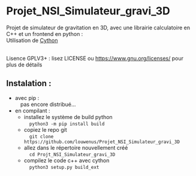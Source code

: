 # Projet_NSI_Simulateur_gravi_3D

Projet de simulateur de gravitation en 3D, avec une librairie calculatoire en C++ et un frontend en python :<br/>
Utilisation de [Cython](https://github.com/cython/cython)<br/><br/>

Lisence GPLV3+ :
lisez LICENSE ou https://www.gnu.org/licenses/ pour plus de détails

## Instalation :<br/>
- avec pip :<br/>
&emsp;pas encore distribué...<br/>
- en compilant :<br/>
  - installez le système de build python<br/>
  &emsp;`python3 -m pip install build`<br/>
  - copiez le repo git<br/>
  &emsp;`git clone https://github.com/louwenus/Projet_NSI_Simulateur_gravi_3D`<br/>
  - allez dans le répertoire nouvellement créé<br/>
  &emsp;`cd Projt_NSI_Simulateur_gravi_3D`<br/>
  - compilez le code c++ avec cython<br/>
  &emsp;`python3 setup.py build_ext`<br/>
